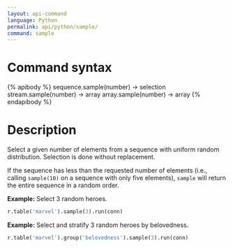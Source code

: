 ```yaml
---
layout: api-command
language: Python
permalink: api/python/sample/
command: sample
---
```


# Command syntax #

{% apibody %}
sequence.sample(number) &rarr; selection
stream.sample(number) &rarr; array
array.sample(number) &rarr; array
{% endapibody %}

# Description #

Select a given number of elements from a sequence with uniform random distribution. Selection is done without replacement.

If the sequence has less than the requested number of elements (i.e., calling `sample(10)` on a sequence with only five elements), `sample` will return the entire sequence in a random order.

__Example:__ Select 3 random heroes.

```py
r.table('marvel').sample(3).run(conn)
```

__Example:__ Select and stratify 3 random heroes by belovedness.

```py
r.table('marvel').group('belovedness').sample(3).run(conn)
```
